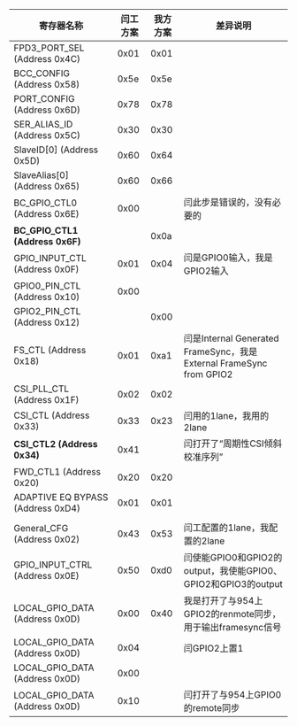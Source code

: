 | 寄存器名称                        | 闫工方案 | 我方方案 | 差异说明                                                     |
| --------------------------------- | -------- | -------- | ------------------------------------------------------------ |
| FPD3_PORT_SEL (Address 0x4C)      | 0x01     | 0x01     |                                                              |
| BCC_CONFIG (Address 0x58)         | 0x5e     | 0x5e     |                                                              |
| PORT_CONFIG (Address 0x6D)        | 0x78     | 0x78     |                                                              |
| SER_ALIAS_ID (Address 0x5C)       | 0x30     | 0x30     |                                                              |
| SlaveID[0] (Address 0x5D)         | 0x60     | 0x64     |                                                              |
| SlaveAlias[0] (Address 0x65)      | 0x60     | 0x66     |                                                              |
| BC_GPIO_CTL0 (Address 0x6E)       | 0x00     |          | 闫此步是错误的，没有必要的                                   |
| **BC_GPIO_CTL1 (Address 0x6F)**   |          | 0x0a     |                                                              |
| GPIO_INPUT_CTL (Address 0x0F)     | 0x01     | 0x04     | 闫是GPIO0输入，我是GPIO2输入                                 |
| GPIO0_PIN_CTL (Address 0x10)      | 0x00     |          |                                                              |
| GPIO2_PIN_CTL (Address 0x12)      |          | 0x00     |                                                              |
| FS_CTL (Address 0x18)             | 0x01     | 0xa1     | 闫是Internal Generated FrameSync，我是External FrameSync from GPIO2 |
| CSI_PLL_CTL (Address 0x1F)        | 0x02     | 0x02     |                                                              |
| CSI_CTL (Address 0x33)            | 0x33     | 0x23     | 闫用的1lane，我用的2lane                                     |
| **CSI_CTL2 (Address 0x34)**       | 0x41     |          | 闫打开了“周期性CSI倾斜校准序列”                              |
| FWD_CTL1 (Address 0x20)           | 0x20     | 0x20     |                                                              |
| ADAPTIVE EQ BYPASS (Address 0xD4) | 0x01     | 0x01     |                                                              |
|                                   |          |          |                                                              |
| General_CFG (Address 0x02)        | 0x43     | 0x53     | 闫工配置的1lane，我配置的2lane                               |
| GPIO_INPUT_CTRL (Address 0x0E)    | 0x50     | 0xd0     | 闫使能GPIO0和GPIO2的output，我使能GPIO0、GPIO2和GPIO3的output |
| LOCAL_GPIO_DATA (Address 0x0D)    | 0x00     | 0x40     | 我是打开了与954上GPIO2的renmote同步，用于输出framesync信号   |
| LOCAL_GPIO_DATA (Address 0x0D)    | 0x04     |          | 闫GPIO2上置1                                                 |
| LOCAL_GPIO_DATA (Address 0x0D)    | 0x00     |          |                                                              |
| LOCAL_GPIO_DATA (Address 0x0D)    | 0x10     |          | 闫打开了与954上GPIO0的remote同步                             |